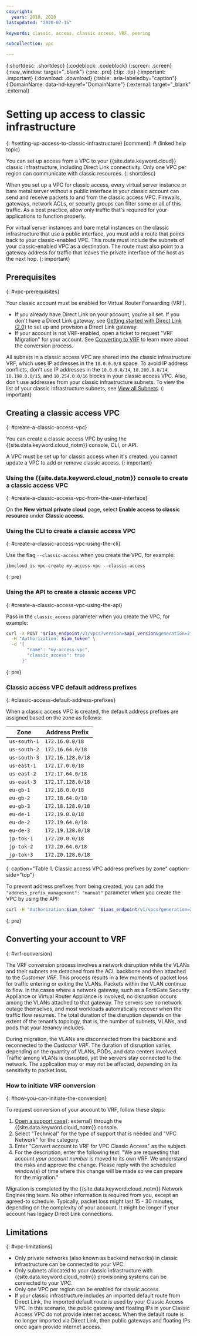 ```yaml
---
copyright:
  years: 2018, 2020
lastupdated: "2020-07-16"

keywords: classic, access, classic access, VRF, peering

subcollection: vpc

---
```


{:shortdesc: .shortdesc}
{:codeblock: .codeblock}
{:screen: .screen}
{:new_window: target="_blank"}
{:pre: .pre}
{:tip: .tip}
{:important: .important}
{:download: .download}
{:table: .aria-labeledby="caption"}
{:DomainName: data-hd-keyref="DomainName"}
{:external: target="_blank" .external}

# Setting up access to classic infrastructure
{: #setting-up-access-to-classic-infrastructure}
[comment]: # (linked help topic)

You can set up access from a VPC to your {{site.data.keyword.cloud}} classic infrastructure, including Direct Link connectivity. Only one VPC per region can communicate with classic resources.
{: shortdesc}

When you set up a VPC for classic access, every virtual server instance or bare metal server without a public interface in your classic account can send and receive packets to and from the classic access VPC. Firewalls, gateways, network ACLs, or security groups can filter some or all of this traffic. As a best practice, allow only traffic that's required for your applications to function properly.

For virtual server instances and bare metal instances on the classic infrastructure that use a public interface, you must add a route that points back to your classic-enabled VPC. This route must include the subnets of your classic-enabled VPC as a destination. The route must also point to a gateway address for traffic that leaves the private interface of the host as the next hop.
{: important}

## Prerequisites
{: #vpc-prerequisites}

 Your classic account must be enabled for Virtual Router Forwarding (VRF).
   * If you already have Direct Link on your account, you're all set. If you don't have a Direct Link gateway, see [Getting started with Direct Link (2.0)](/docs/dl?topic=dl-get-started-with-ibm-cloud-dl) to set up and provision a Direct Link gateway.
   * If your account is not VRF-enabled, open a ticket to request "VRF Migration" for your account. See [Converting to VRF](#vrf-conversion) to learn more about the conversion process.
 
All subnets in a classic access VPC are shared into the classic infrastructure VRF, which uses IP addresses in the `10.0.0.0/8` space. To avoid IP address conflicts, don't use IP addresses in the `10.0.0.0/14`, `10.200.0.0/14`, `10.198.0.0/15`, and `10.254.0.0/16` blocks in your classic access VPC. Also, don't use addresses from your classic infrastructure subnets. To view the list of your classic infrastructure subnets, see [View all Subnets](/docs/subnets?topic=subnets-view-all-subnets).
{: important}

## Creating a classic access VPC
{: #create-a-classic-access-vpc}

You can create a classic access VPC by using the {{site.data.keyword.cloud_notm}} console, CLI, or API.

A VPC must be set up for classic access when it's created: you cannot update a VPC to add or remove classic access.
{: important}

### Using the {{site.data.keyword.cloud_notm}} console to create a classic access VPC
{: #create-a-classic-access-vpc-from-the-user-interface}

On the **New virtual private cloud** page, select **Enable access to classic resource** under **Classic access**.

### Using the CLI to create a classic access VPC
{: #create-a-classic-access-vpc-using-the-cli}

Use the flag `--classic-access` when you create the VPC, for example:

```
ibmcloud is vpc-create my-access-vpc --classic-access
```
{: pre}


### Using the API to create a classic access VPC
{: #create-a-classic-access-vpc-using-the-api}

Pass in the `classic_access` parameter when you create the VPC, for example:

```bash
curl -X POST "$rias_endpoint/v1/vpcs?version=$api_version&generation=2" \
  -H "Authorization: $iam_token" \
  -d '{
        "name": "my-access-vpc",
        "classic_access": true
      }'
```
{: pre}


### Classic access VPC default address prefixes
{: #classic-access-default-address-prefixes}

When a classic access VPC is created, the default address prefixes are assigned based on the zone as follows:

Zone         | Address Prefix
---------------|---------------
`us-south-1`   | `172.16.0.0/18`
`us-south-2`   | `172.16.64.0/18`
`us-south-3`   | `172.16.128.0/18`
`us-east-1`    | `172.17.0.0/18`
`us-east-2`    | `172.17.64.0/18`
`us-east-3`    | `172.17.128.0/18`
`eu-gb-1`      | `172.18.0.0/18`
`eu-gb-2`      | `172.18.64.0/18`
`eu-gb-3`      | `172.18.128.0/18`
`eu-de-1`      | `172.19.0.0/18`
`eu-de-2`      | `172.19.64.0/18`
`eu-de-3`      | `172.19.128.0/18`
`jp-tok-1`     | `172.20.0.0/18`
`jp-tok-2` 	   | `172.20.64.0/18`
`jp-tok-3` 	   | `172.20.128.0/18`
{: caption="Table 1. Classic access VPC address prefixes by zone" caption-side="top"}

To prevent address prefixes from being created, you can add the `"address_prefix_management": "manual"` parameter when you create the VPC by using the API:

```bash
curl -H "Authorization:$iam_token" "$iaas_endpoint/v1/vpcs?generation=2&version=$api_version" -X POST -d '{ "name": "my-access-vpc", "address_prefix_management": "manual", "classic_access": true}'
```
{: pre}

## Converting your account to VRF
{: #vrf-conversion}

The VRF conversion process involves a network disruption while the VLANs and their subnets are detached from the ACL backbone and then attached to the _Customer VRF_. This process results in a few moments of packet loss for traffic entering or exiting the VLANs. Packets within the VLAN continue to flow. In the cases where a network gateway, such as a FortiGate Security Appliance or Virtual Router Appliance is involved, no disruption occurs among the VLANs attached to that gateway. The servers see no network outage themselves, and most workloads automatically recover when the traffic flow resumes. The total duration of the disruption depends on the extent of the tenant’s topology, that is, the number of subnets, VLANs, and pods that your tenancy includes.

During migration, the VLANs are disconnected from the backbone and reconnected to the _Customer VRF_. The duration of disruption varies, depending on the quantity of VLANs, PODs, and data centers involved. Traffic among VLANs is disrupted, yet the servers stay connected to the network. The application may or may not be affected, depending on its sensitivity to packet loss.

### How to initiate VRF conversion
{: #how-you-can-initiate-the-conversion}

To request conversion of your account to VRF, follow these steps:

1. [Open a support case](https://cloud.ibm.com/unifiedsupport/cases/add){: external} through the {{site.data.keyword.cloud_notm}} console.
1. Select "Technical" for the type of support that is needed and "VPC Network" for the category.
1. Enter "Convert account to VRF for VPC Classic Access" as the subject.
1. For the description, enter the following text:
   "We are requesting that account _your account number_ is moved to its own VRF. We understand the risks and approve the change. Please reply with the scheduled window(s) of time where this change will be made so we can prepare for the migration."

Migration is completed by the {{site.data.keyword.cloud_notm}} Network Engineering team. No other information is required from you, except an agreed-to schedule. Typically, packet loss might last 15 - 30 minutes, depending on the complexity of your account. It might be longer if your account has legacy Direct Link connections.

## Limitations
{: #vpc-limitations}

* Only private networks (also known as backend networks) in classic infrastructure can be connected to your VPC.
* Only subnets allocated to your classic infrastructure with {{site.data.keyword.cloud_notm}} provisioning systems can be connected to your VPC.
* Only one VPC per region can be enabled for classic access.
* If your classic infrastructure includes an imported default route from Direct Link, the imported default route is used by your Classic Access VPC. In this scenario, the public gateway and floating IPs in your Classic Access VPC do not provide internet access. When the default route is no longer imported via Direct Link, then public gateways and floating IPs once again provide internet access.
